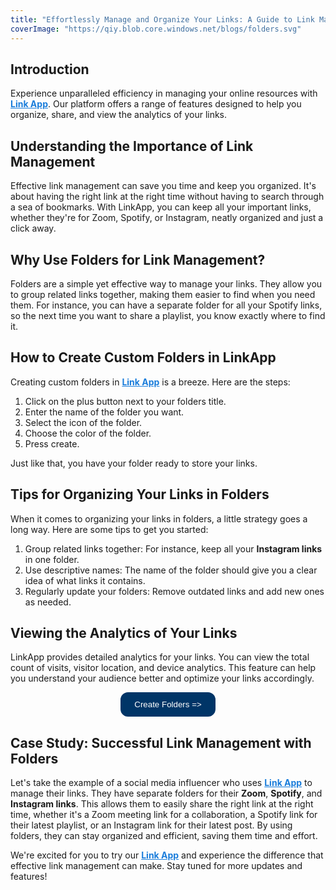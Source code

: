 ```yaml
---
title: "Effortlessly Manage and Organize Your Links: A Guide to Link Management with Link App"
coverImage: "https://qiy.blob.core.windows.net/blogs/folders.svg"
---
```


## Introduction

Experience unparalleled efficiency in managing your online resources with <a href="https://linkapp.one" style="color: #1a7ddb;">**Link App**</a>. Our platform offers a range of features designed to help you organize, share, and view the analytics of your links.

## Understanding the Importance of Link Management

Effective link management can save you time and keep you organized. It's about having the right link at the right time without having to search through a sea of bookmarks. With LinkApp, you can keep all your important links, whether they're for Zoom, Spotify, or Instagram, neatly organized and just a click away.

## Why Use Folders for Link Management?

Folders are a simple yet effective way to manage your links. They allow you to group related links together, making them easier to find when you need them. For instance, you can have a separate folder for all your Spotify links, so the next time you want to share a playlist, you know exactly where to find it.

## How to Create Custom Folders in LinkApp

Creating custom folders in <a href="https://linkapp.one" style="color: #1a7ddb;">**Link App**</a> is a breeze. Here are the steps:

1. Click on the plus button next to your folders title.
2. Enter the name of the folder you want.
3. Select the icon of the folder.
4. Choose the color of the folder.
5. Press create.

Just like that, you have your folder ready to store your links.

## Tips for Organizing Your Links in Folders

When it comes to organizing your links in folders, a little strategy goes a long way. Here are some tips to get you started:

1. Group related links together: For instance, keep all your **Instagram links** in one folder.
2. Use descriptive names: The name of the folder should give you a clear idea of what links it contains.
3. Regularly update your folders: Remove outdated links and add new ones as needed.

## Viewing the Analytics of Your Links

LinkApp provides detailed analytics for your links. You can view the total count of visits, visitor location, and device analytics. This feature can help you understand your audience better and optimize your links accordingly.

<p style="text-align: center;">
    <a href="https://linkapp.one" style="text-decoration: none;">
        <button style="background-color: #003567; color: white; border-radius: 12px; border: 2px solid #003567; padding: 10px 20px; margin: 0;">Create Folders =>
        </button>
    </a>
</p>

## Case Study: Successful Link Management with Folders

Let's take the example of a social media influencer who uses <a href="https://linkapp.one" style="color: #1a7ddb;">**Link App**</a> to manage their links. They have separate folders for their **Zoom**, **Spotify**, and **Instagram links**. This allows them to easily share the right link at the right time, whether it's a Zoom meeting link for a collaboration, a Spotify link for their latest playlist, or an Instagram link for their latest post. By using folders, they can stay organized and efficient, saving them time and effort.

We're excited for you to try our <a href="https://linkapp.one" style="color: #1a7ddb;">**Link App**</a> and experience the difference that effective link management can make. Stay tuned for more updates and features!
